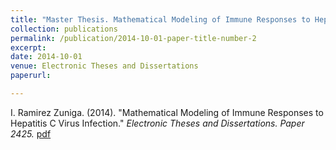 ```yaml
---
title: "Master Thesis. Mathematical Modeling of Immune Responses to Hepatitis C Virus Infection"
collection: publications
permalink: /publication/2014-10-01-paper-title-number-2
excerpt: 
date: 2014-10-01
venue: Electronic Theses and Dissertations
paperurl:

---
```


I. Ramirez Zuniga. (2014). "Mathematical Modeling of Immune Responses to Hepatitis C Virus Infection." <i>Electronic Theses and Dissertations. Paper 2425.</i> [pdf](https://dc.etsu.edu/etd/2425)

